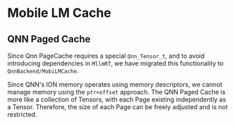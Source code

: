 # Mobile LM Cache

## QNN Paged Cache

Since Qnn PageCache requires a special `Qnn_Tensor_t`, and to avoid introducing dependencies in `MllmRT`, we have migrated this functionality to `QnnBackend/MobiLMCache`.

Since QNN's ION memory operates using memory descriptors, we cannot manage memory using the `ptr+offset` approach. The QNN Paged Cache is more like a collection of Tensors, with each Page existing independently as a Tensor. Therefore, the size of each Page can be freely adjusted and is not restricted.
